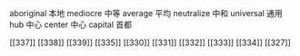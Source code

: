 




aboriginal 本地
mediocre 中等
average 平均
neutralize 中和
universal 通用
hub 中心
center 中心
capital 首都

[[337]]
[[338]]
[[339]]
[[335]]
[[330]]
[[331]]
[[332]]
[[333]]
[[334]]
[[327]]